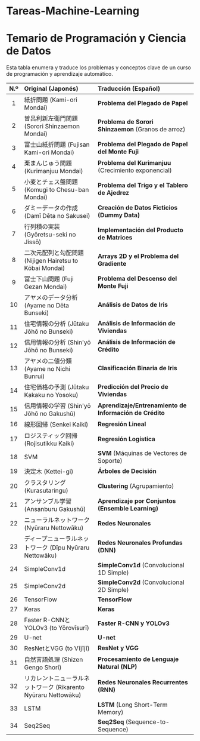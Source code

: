 # Tareas-Machine-Learning

# Temario de Programación y Ciencia de Datos

Esta tabla enumera y traduce los problemas y conceptos clave de un curso de programación y aprendizaje automático.

| N.º | Original (Japonés) | Traducción (Español) |
| :---: | :--- | :--- |
| 1 | 紙折問題 (Kami-ori Mondai) | **Problema del Plegado de Papel** |
| 2 | 曽呂利新左衛門問題 (Sorori Shinzaemon Mondai) | **Problema de Sorori Shinzaemon** (Granos de arroz) |
| 3 | 富士山紙折問題 (Fujisan Kami-ori Mondai) | **Problema del Plegado de Papel del Monte Fuji** |
| 4 | 栗まんじゅう問題 (Kurimanjuu Mondai) | **Problema del Kurimanjuu** (Crecimiento exponencial) |
| 5 | 小麦とチェス盤問題 (Komugi to Chesu-ban Mondai) | **Problema del Trigo y el Tablero de Ajedrez** |
| 6 | ダミーデータの作成 (Damī Dēta no Sakusei) | **Creación de Datos Ficticios (Dummy Data)** |
| 7 | 行列積の実装 (Gyōretsu-seki no Jissō) | **Implementación del Producto de Matrices** |
| 8 | 二次元配列と勾配問題 (Nijigen Hairetsu to Kōbai Mondai) | **Arrays 2D y el Problema del Gradiente** |
| 9 | 富士下山問題 (Fuji Gezan Mondai) | **Problema del Descenso del Monte Fuji** |
| 10 | アヤメのデータ分析 (Ayame no Dēta Bunseki) | **Análisis de Datos de Iris** |
| 11 | 住宅情報の分析 (Jūtaku Jōhō no Bunseki) | **Análisis de Información de Viviendas** |
| 12 | 信用情報の分析 (Shin'yō Jōhō no Bunseki) | **Análisis de Información de Crédito** |
| 13 | アヤメの二値分類 (Ayame no Nichi Bunrui) | **Clasificación Binaria de Iris** |
| 14 | 住宅価格の予測 (Jūtaku Kakaku no Yosoku) | **Predicción del Precio de Viviendas** |
| 15 | 信用情報の学習 (Shin'yō Jōhō no Gakushū) | **Aprendizaje/Entrenamiento de Información de Crédito** |
| 16 | 線形回帰 (Senkei Kaiki) | **Regresión Lineal** |
| 17 | ロジスティック回帰 (Rojisutikku Kaiki) | **Regresión Logística** |
| 18 | SVM | **SVM** (Máquinas de Vectores de Soporte) |
| 19 | 決定木 (Kettei-gi) | **Árboles de Decisión** |
| 20 | クラスタリング (Kurasutaringu) | **Clustering** (Agrupamiento) |
| 21 | アンサンブル学習 (Ansanburu Gakushū) | **Aprendizaje por Conjuntos (Ensemble Learning)** |
| 22 | ニューラルネットワーク (Nyūraru Nettowāku) | **Redes Neuronales** |
| 23 | ディープニューラルネットワーク (Dīpu Nyūraru Nettowāku) | **Redes Neuronales Profundas (DNN)** |
| 24 | SimpleConv1d | **SimpleConv1d** (Convolucional 1D Simple) |
| 25 | SimpleConv2d | **SimpleConv2d** (Convolucional 2D Simple) |
| 26 | TensorFlow | **TensorFlow** |
| 27 | Keras | **Keras** |
| 28 | Faster R-CNNとYOLOv3 (to Yōrovīsurī) | **Faster R-CNN y YOLOv3** |
| 29 | U-net | **U-net** |
| 30 | ResNetとVGG (to Vījījī) | **ResNet y VGG** |
| 31 | 自然言語処理 (Shizen Gengo Shori) | **Procesamiento de Lenguaje Natural (NLP)** |
| 32 | リカレントニューラルネットワーク (Rikarento Nyūraru Nettowāku) | **Redes Neuronales Recurrentes (RNN)** |
| 33 | LSTM | **LSTM** (Long Short-Term Memory) |
| 34 | Seq2Seq | **Seq2Seq** (Sequence-to-Sequence) |
